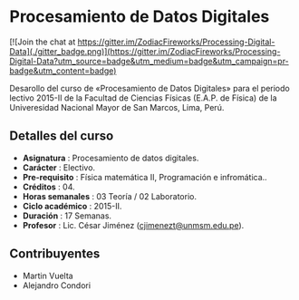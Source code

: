 Procesamiento de Datos Digitales
================================

[![Join the chat at https://gitter.im/ZodiacFireworks/Processing-Digital-Data](./gitter_badge.png)](https://gitter.im/ZodiacFireworks/Processing-Digital-Data?utm_source=badge&utm_medium=badge&utm_campaign=pr-badge&utm_content=badge)

Desarollo del curso de «Procesamiento de Datos Digitales» para el periodo lectivo 2015-II de la Facultad de Ciencias Físicas (E.A.P. de Física) de la Univeresidad Nacional Mayor de San Marcos, Lima, Perú.

## Detalles del curso
* **Asignatura** : Procesamiento de datos digitales.
* **Carácter** : Electivo.
* **Pre-requisito** : Física matemática II, Programación e infromática..
* **Créditos** : 04.
* **Horas semanales** : 03 Teoría / 02 Laboratorio.
* **Ciclo académico** : 2015-II.
* **Duración** : 17 Semanas.
* **Profesor** : Lic. César Jiménez (cjimenezt@unmsm.edu.pe).

## Contribuyentes
* Martin Vuelta
* Alejandro Condori
